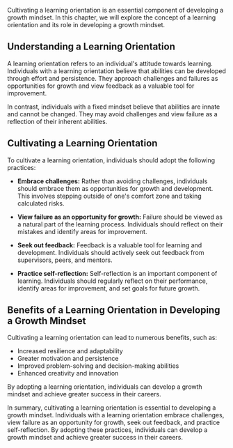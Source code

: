 
Cultivating a learning orientation is an essential component of developing a growth mindset. In this chapter, we will explore the concept of a learning orientation and its role in developing a growth mindset.

Understanding a Learning Orientation
------------------------------------

A learning orientation refers to an individual's attitude towards learning. Individuals with a learning orientation believe that abilities can be developed through effort and persistence. They approach challenges and failures as opportunities for growth and view feedback as a valuable tool for improvement.

In contrast, individuals with a fixed mindset believe that abilities are innate and cannot be changed. They may avoid challenges and view failure as a reflection of their inherent abilities.

Cultivating a Learning Orientation
----------------------------------

To cultivate a learning orientation, individuals should adopt the following practices:

* **Embrace challenges:** Rather than avoiding challenges, individuals should embrace them as opportunities for growth and development. This involves stepping outside of one's comfort zone and taking calculated risks.

* **View failure as an opportunity for growth:** Failure should be viewed as a natural part of the learning process. Individuals should reflect on their mistakes and identify areas for improvement.

* **Seek out feedback:** Feedback is a valuable tool for learning and development. Individuals should actively seek out feedback from supervisors, peers, and mentors.

* **Practice self-reflection:** Self-reflection is an important component of learning. Individuals should regularly reflect on their performance, identify areas for improvement, and set goals for future growth.

Benefits of a Learning Orientation in Developing a Growth Mindset
-----------------------------------------------------------------

Cultivating a learning orientation can lead to numerous benefits, such as:

* Increased resilience and adaptability
* Greater motivation and persistence
* Improved problem-solving and decision-making abilities
* Enhanced creativity and innovation

By adopting a learning orientation, individuals can develop a growth mindset and achieve greater success in their careers.

In summary, cultivating a learning orientation is essential to developing a growth mindset. Individuals with a learning orientation embrace challenges, view failure as an opportunity for growth, seek out feedback, and practice self-reflection. By adopting these practices, individuals can develop a growth mindset and achieve greater success in their careers.
